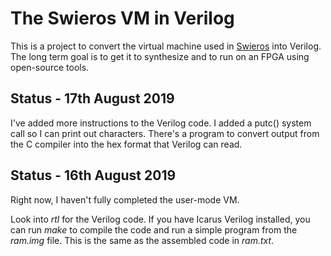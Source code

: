 # The Swieros VM in Verilog


This is a project to convert the virtual machine used in
[Swieros](https://github.com/rswier/swieros) into Verilog. The long term
goal is to get it to synthesize and to run on an FPGA using open-source tools.

## Status - 17th August 2019

I've added more instructions to the Verilog code. I added a putc()
system call so I can print out characters. There's a program to
convert output from the C compiler into the hex format that Verilog
can read.

## Status - 16th August 2019

Right now, I haven't fully completed the user-mode VM.

Look into *rtl* for the Verilog code. If you have Icarus Verilog
installed, you can run *make* to compile the code and run a simple
program from the *ram.img* file. This is the same as the assembled code
in *ram.txt*.
